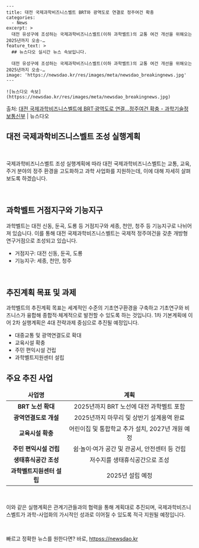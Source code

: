     ---
    title: 대전 국제과학비즈니스벨트 BRT와 광역도로 연결로 정주여건 확충
    categories:
      - News
    excerpt: >
      대전 유성구에 조성하는 국제과학비즈니스벨트(이하 과학벨트)의 교통 여건 개선을 위해오는 2025년까지 오송-…
    feature_text: >
      ## 뉴스다오 실시간 뉴스 속보입니다.
    
      대전 유성구에 조성하는 국제과학비즈니스벨트(이하 과학벨트)의 교통 여건 개선을 위해오는 2025년까지 오송-…
    image: 'https://newsdao.kr/res/images/meta/newsdao_breakingnews.jpg'
    ---
    
    ![뉴스다오 속보](httpss://newsdao.kr/res/images/meta/newsdao_breakingnews.jpg)

<p>출처: <a href="httpss://newsdao.kr/2714" rel="dofollow">대전 국제과학비즈니스벨트에 BRT·광역도로 연결…정주여건 확충 - 과학기술정보통신부</a> | 뉴스다오</p>

<h2 data-ke-size="size26">대전 국제과학비즈니스벨트 조성 실행계획</h2>
<p data-ke-size="size16">&nbsp;</p>
국제과학비즈니스벨트 조성 실행계획에 따라 대전 국제과학비즈니스벨트는 교통, 교육, 주거 분야의 정주 환경을 고도화하고 과학 사업화를 지원하는데, 이에 대해 자세히 살펴보도록 하겠습니다.
<p data-ke-size="size16">&nbsp;</p>

<h2 data-ke-size="size24">과학벨트 거점지구와 기능지구</h2>
<p data-ke-size="size16">과학벨트는 대전 신동, 둔곡, 도룡 등 거점지구와 세종, 천안, 청주 등 기능지구로 나뉘어져 있습니다. 이를 통해 대전 국제과학비즈니스벨트는 국제적 정주여건을 갖춘 개방형 연구거점으로 조성되고 있습니다.</p>
<ul>
<li>거점지구: 대전 신동, 둔곡, 도룡</li>
<li>기능지구: 세종, 천안, 청주</li>
</ul>
<p data-ke-size="size16">&nbsp;</p>

<h2 data-ke-size="size24">추진계획 목표 및 과제</h2>
<p data-ke-size="size16">과학벨트의 추진계획 목표는 세계적인 수준의 기초연구환경을 구축하고 기초연구와 비즈니스가 융합해 종합적·체계적으로 발전할 수 있도록 하는 것입니다. 1차 기본계획에 이어 2차 실행계획은 4대 전략과제 중심으로 추진될 예정입니다.</p>
<ul>
<li>대중교통 및 광역연결도로 확대</li>
<li>교육시설 확충</li>
<li>주민 편익시설 건립</li>
<li>과학벨트지원센터 설립</li>
</ul>

<h2 data-ke-size="size24">주요 추진 사업</h2>
<table>
<thead>
<tr>
<td style="text-align: center; height: 17px;"><b>사업명</b></td>
<td style="text-align: center; height: 17px;"><b>계획</b></td>
</tr>
</thead>
<tbody>
<tr>
<td style="text-align: center; height: 17px;"><b>BRT 노선 확대</b></td>
<td style="text-align: center; height: 17px;">2025년까지 BRT 노선에 대전 과학벨트 포함</td>
</tr>
<tr>
<td style="text-align: center; height: 17px;"><b>광역연결도로 개설</b></td>
<td style="text-align: center; height: 17px;">2025년까지 마무리 및 상반기 설계용역 완료</td>
</tr>
<tr>
<td style="text-align: center; height: 17px;"><b>교육시설 확충</b></td>
<td style="text-align: center; height: 17px;">어린이집 및 통합학교 추가 설치, 2027년 개원 예정</td>
</tr>
<tr>
<td style="text-align: center; height: 17px;"><b>주민 편익시설 건립</b></td>
<td style="text-align: center; height: 17px;">쉼·놀이·여가 공간 및 관공서, 안전센터 등 건립</td>
</tr>
<tr>
<td style="text-align: center; height: 17px;"><b>생태휴식공간 조성</b></td>
<td style="text-align: center; height: 17px;">저수지를 생태휴식공간으로 조성</td>
</tr>
<tr>
<td style="text-align: center; height: 17px;"><b>과학벨트지원센터 설립</b></td>
<td style="text-align: center; height: 17px;">2025년 설립 예정</td>
</tr>
</tbody>
</table>
<p data-ke-size="size16">&nbsp;</p>
이와 같은 실행계획은 관계기관들과의 협력을 통해 계획대로 추진되며, 국제과학비즈니스벨트가 과학-사업화의 가시적인 성과로 이어질 수 있도록 적극 지원될 예정입니다.
<p data-ke-size="size16">&nbsp;</p> 

빠르고 정확한 뉴스를 원한다면? 바로, <a href="httpss://newsdao.kr" rel="dofollow">httpss://newsdao.kr</a>


    